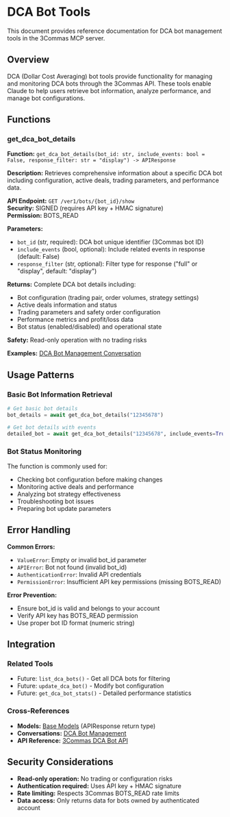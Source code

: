 # DCA Bot Tools

This document provides reference documentation for DCA bot management tools in the 3Commas MCP server.

## Overview

DCA (Dollar Cost Averaging) bot tools provide functionality for managing and monitoring DCA bots through the 3Commas API. These tools enable Claude to help users retrieve bot information, analyze performance, and manage bot configurations.

## Functions

### get_dca_bot_details

**Function:** `get_dca_bot_details(bot_id: str, include_events: bool = False, response_filter: str = "display") -> APIResponse`

**Description:** Retrieves comprehensive information about a specific DCA bot including configuration, active deals, trading parameters, and performance data.

**API Endpoint:** `GET /ver1/bots/{bot_id}/show`  
**Security:** SIGNED (requires API key + HMAC signature)  
**Permission:** BOTS_READ

**Parameters:**
- `bot_id` (str, required): DCA bot unique identifier (3Commas bot ID)
- `include_events` (bool, optional): Include related events in response (default: False)
- `response_filter` (str, optional): Filter type for response ("full" or "display", default: "display")

**Returns:** Complete DCA bot details including:
- Bot configuration (trading pair, order volumes, strategy settings)
- Active deals information and status
- Trading parameters and safety order configuration
- Performance metrics and profit/loss data
- Bot status (enabled/disabled) and operational state

**Safety:** Read-only operation with no trading risks

**Examples:** [DCA Bot Management Conversation](../conversations/dca-bot-management-conversation.md#retrieving-bot-details)

## Usage Patterns

### Basic Bot Information Retrieval
```python
# Get basic bot details
bot_details = await get_dca_bot_details("12345678")

# Get bot details with events
detailed_bot = await get_dca_bot_details("12345678", include_events=True)
```

### Bot Status Monitoring
The function is commonly used for:
- Checking bot configuration before making changes
- Monitoring active deals and performance
- Analyzing bot strategy effectiveness
- Troubleshooting bot issues
- Preparing bot update parameters

## Error Handling

**Common Errors:**
- `ValueError`: Empty or invalid bot_id parameter
- `APIError`: Bot not found (invalid bot_id)
- `AuthenticationError`: Invalid API credentials
- `PermissionError`: Insufficient API key permissions (missing BOTS_READ)

**Error Prevention:**
- Ensure bot_id is valid and belongs to your account
- Verify API key has BOTS_READ permission
- Use proper bot ID format (numeric string)

## Integration

### Related Tools
- Future: `list_dca_bots()` - Get all DCA bots for filtering
- Future: `update_dca_bot()` - Modify bot configuration
- Future: `get_dca_bot_stats()` - Detailed performance statistics

### Cross-References
- **Models:** [Base Models](../models/base.md#apiresponse) (APIResponse return type)
- **Conversations:** [DCA Bot Management](../conversations/dca-bot-management-conversation.md)
- **API Reference:** [3Commas DCA Bot API](https://developers.3commas.io/dca-bot/get-dca-bot)

## Security Considerations

- **Read-only operation:** No trading or configuration risks
- **Authentication required:** Uses API key + HMAC signature
- **Rate limiting:** Respects 3Commas BOTS_READ rate limits
- **Data access:** Only returns data for bots owned by authenticated account